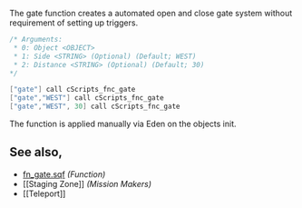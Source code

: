 The gate function creates a automated open and close gate system without requirement of setting up triggers.

```cpp
/* Arguments:
 * 0: Object <OBJECT>
 * 1: Side <STRING> (Optional) (Default; WEST)
 * 2: Distance <STRING> (Optional) (Default; 30)
*/

["gate"] call cScripts_fnc_gate
["gate","WEST"] call cScripts_fnc_gate
["gate","WEST", 30] call cScripts_fnc_gate
```

The function is applied manually via Eden on the objects init.

## See also,
- [fn_gate.sqf](https://github.com/7Cav/cScripts/blob/main/cScripts/functions/mission/fn_gate.sqf) _(Function)_
- [[Staging Zone]] _(Mission Makers)_
- [[Teleport]]